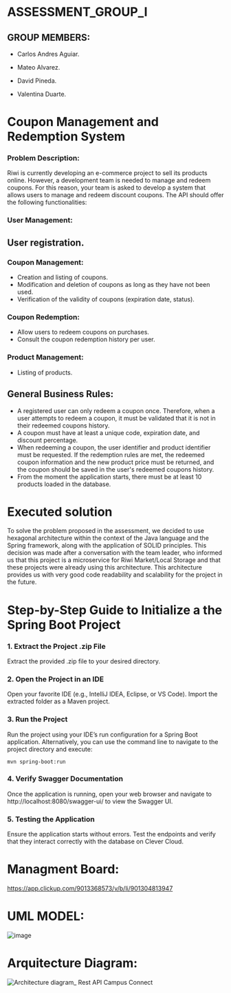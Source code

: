 # ASSESSMENT_GROUP_I

## GROUP MEMBERS:

* Carlos Andres Aguiar.

* Mateo Alvarez.

* David Pineda.

* Valentina Duarte.

# Coupon Management and Redemption System
### Problem Description:
Riwi is currently developing an e-commerce project to sell its products online. However, a development team is needed to manage and redeem coupons. For this reason, your team is asked to develop a system that allows users to manage and redeem discount coupons. The API should offer the following functionalities:

### User Management:
## User registration.
### Coupon Management:
* Creation and listing of coupons.
* Modification and deletion of coupons as long as they have not been used.
* Verification of the validity of coupons (expiration date, status).
### Coupon Redemption:
* Allow users to redeem coupons on purchases.
* Consult the coupon redemption history per user.
### Product Management:
* Listing of products.
  
## General Business Rules:
* A registered user can only redeem a coupon once. Therefore, when a user attempts to redeem a coupon, it must be validated that it is not in their redeemed coupons history.
* A coupon must have at least a unique code, expiration date, and discount percentage.
* When redeeming a coupon, the user identifier and product identifier must be requested. If the redemption rules are met, the redeemed coupon information and the new product price must be returned, and the coupon should be saved in the user's redeemed coupons history.
* From the moment the application starts, there must be at least 10 products loaded in the database.


# Executed solution

To solve the problem proposed in the assessment, we decided to use hexagonal architecture within the context of the Java language and the Spring framework, along with the application of SOLID principles. This decision was made after a conversation with the team leader, who informed us that this project is a microservice for Riwi Market/Local Storage and that these projects were already using this architecture. This architecture provides us with very good code readability and scalability for the project in the future.

# Step-by-Step Guide to Initialize a the Spring Boot Project
### 1. Extract the Project .zip File
Extract the provided .zip file to your desired directory.
### 2. Open the Project in an IDE
Open your favorite IDE (e.g., IntelliJ IDEA, Eclipse, or VS Code).
Import the extracted folder as a Maven project.

### 3. Run the Project
Run the project using your IDE’s run configuration for a Spring Boot application.
Alternatively, you can use the command line to navigate to the project directory and execute:
```
mvn spring-boot:run
```
### 4. Verify Swagger Documentation
Once the application is running, open your web browser and navigate to http://localhost:8080/swagger-ui/ to view the Swagger UI.
### 5. Testing the Application
Ensure the application starts without errors.
Test the endpoints and verify that they interact correctly with the database on Clever Cloud.




# Managment Board:
https://app.clickup.com/9013368573/v/b/li/901304813947


# UML MODEL:
![image](https://github.com/user-attachments/assets/3c7c341d-5dff-47e7-9dab-15a395c09e83)


# Arquitecture Diagram:
![Architecture diagram_ Rest API Campus Connect](https://github.com/user-attachments/assets/00168e2b-83d1-490e-959a-a363e740d982)
